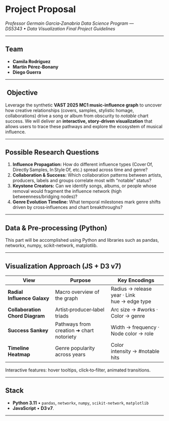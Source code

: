 # **Project Proposal**

*Professor Germain Garcia‑Zanabria*
*Data Science Program — DS5343 • Data Visualization*
*Final Project Guidelines*

---

## Team

* **Camila Rodríguez**
* **Martín Pérez‑Bonany**
* **Diego Guerra**

---




##  Objective

Leverage the synthetic **VAST 2025 MC1 music‑influence graph** to uncover how creative relationships (covers, samples, stylistic homage, collaborations) drive a song or album from obscurity to *notable* chart success. We will deliver an **interactive, story‑driven visualization** that allows users to trace these pathways and explore the ecosystem of musical influence.

---

## Possible Research Questions

1. **Influence Propagation:** How do different influence types (Cover Of, Directly Samples, In Style Of, etc.) spread across time and genre?
2. **Collaboration & Success:** Which collaboration patterns between artists, producers, labels and groups correlate most with “notable” status?
3. **Keystone Creators:** Can we identify songs, albums, or people whose removal would fragment the influence network (high betweenness/bridging nodes)?
4. **Genre Evolution Timeline:** What temporal milestones mark genre shifts driven by cross‑influences and chart breakthroughs?

---

## Data & Pre‑processing (Python)

This part will be accomplished using Python and libraries such as pandas, networkx, numpy, scikit-network, matplotlib.

---

## Visualization Approach (JS + D3 v7)

| View                            | Purpose                                  | Key Encodings                                |
| ------------------------------- | ---------------------------------------- | -------------------------------------------- |
| **Radial Influence Galaxy**     | Macro overview of the graph              | Radius → release year · Link hue → edge type |
| **Collaboration Chord Diagram** | Artist‑producer‑label triads             | Arc size → #works · Color → genre            |
| **Success Sankey**              | Pathways from creation ➜ chart notoriety | Width → frequency · Node color → role        |
| **Timeline Heatmap**            | Genre popularity across years            | Color intensity → #notable hits              |

Interactive features: hover tooltips, click‑to‑filter, animated transitions.

---

##  Stack

* **Python 3.11** • `pandas`, `networkx`, `numpy`, `scikit‑network`,    `matplotlib`
* **JavaScript** • **D3 v7**.


---








